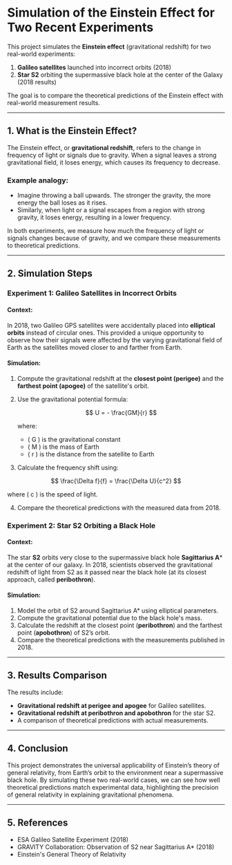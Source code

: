 # Simulation of the Einstein Effect for Two Recent Experiments

This project simulates the **Einstein effect** (gravitational redshift) for two real-world experiments:

1. **Galileo satellites** launched into incorrect orbits (2018)
2. **Star S2** orbiting the supermassive black hole at the center of the Galaxy (2018 results)

The goal is to compare the theoretical predictions of the Einstein effect with real-world measurement results.

---

## 1. What is the Einstein Effect?

The Einstein effect, or **gravitational redshift**, refers to the change in frequency of light or signals due to gravity. When a signal leaves a strong gravitational field, it loses energy, which causes its frequency to decrease.

### Example analogy:
- Imagine throwing a ball upwards. The stronger the gravity, the more energy the ball loses as it rises.
- Similarly, when light or a signal escapes from a region with strong gravity, it loses energy, resulting in a lower frequency.

In both experiments, we measure how much the frequency of light or signals changes because of gravity, and we compare these measurements to theoretical predictions.

---

## 2. Simulation Steps

### **Experiment 1: Galileo Satellites in Incorrect Orbits**

#### Context:
In 2018, two Galileo GPS satellites were accidentally placed into **elliptical orbits** instead of circular ones. This provided a unique opportunity to observe how their signals were affected by the varying gravitational field of Earth as the satellites moved closer to and farther from Earth.

#### Simulation:
1. Compute the gravitational redshift at the **closest point (perigee)** and the **farthest point (apogee)** of the satellite's orbit.
2. Use the gravitational potential formula:

   $$
   U = - \frac{GM}{r}
   $$

   where:
   - \( G \) is the gravitational constant
   - \( M \) is the mass of Earth
   - \( r \) is the distance from the satellite to Earth

3. Calculate the frequency shift using:

$$
\frac{\Delta f}{f} = \frac{\Delta U}{c^2}
$$

where \( c \) is the speed of light.


4. Compare the theoretical predictions with the measured data from 2018.

### **Experiment 2: Star S2 Orbiting a Black Hole**

#### Context:
The star **S2** orbits very close to the supermassive black hole **Sagittarius A*** at the center of our galaxy. In 2018, scientists observed the gravitational redshift of light from S2 as it passed near the black hole (at its closest approach, called **peribothron**).

#### Simulation:
1. Model the orbit of S2 around Sagittarius A* using elliptical parameters.
2. Compute the gravitational potential due to the black hole's mass.
3. Calculate the redshift at the closest point (**peribothron**) and the farthest point (**apobothron**) of S2’s orbit.
4. Compare the theoretical predictions with the measurements published in 2018.

---

## 3. Results Comparison

The results include:
- **Gravitational redshift at perigee and apogee** for Galileo satellites.
- **Gravitational redshift at peribothron and apobothron** for the star S2.
- A comparison of theoretical predictions with actual measurements.

---


## 4. Conclusion

This project demonstrates the universal applicability of Einstein’s theory of general relativity, from Earth’s orbit to the environment near a supermassive black hole. By simulating these two real-world cases, we can see how well theoretical predictions match experimental data, highlighting the precision of general relativity in explaining gravitational phenomena.

---

## 5. References
- ESA Galileo Satellite Experiment (2018)
- GRAVITY Collaboration: Observation of S2 near Sagittarius A* (2018)
- Einstein's General Theory of Relativity

